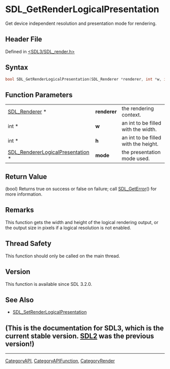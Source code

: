 # SDL_GetRenderLogicalPresentation

Get device independent resolution and presentation mode for rendering.

## Header File

Defined in [<SDL3/SDL_render.h>](https://github.com/libsdl-org/SDL/blob/main/include/SDL3/SDL_render.h)

## Syntax

```c
bool SDL_GetRenderLogicalPresentation(SDL_Renderer *renderer, int *w, int *h, SDL_RendererLogicalPresentation *mode);
```

## Function Parameters

|                                                                      |              |                                      |
| -------------------------------------------------------------------- | ------------ | ------------------------------------ |
| [SDL_Renderer](SDL_Renderer) *                                       | **renderer** | the rendering context.               |
| int *                                                                | **w**        | an int to be filled with the width.  |
| int *                                                                | **h**        | an int to be filled with the height. |
| [SDL_RendererLogicalPresentation](SDL_RendererLogicalPresentation) * | **mode**     | the presentation mode used.          |

## Return Value

(bool) Returns true on success or false on failure; call
[SDL_GetError](SDL_GetError)() for more information.

## Remarks

This function gets the width and height of the logical rendering output, or
the output size in pixels if a logical resolution is not enabled.

## Thread Safety

This function should only be called on the main thread.

## Version

This function is available since SDL 3.2.0.

## See Also

- [SDL_SetRenderLogicalPresentation](SDL_SetRenderLogicalPresentation)


## (This is the documentation for SDL3, which is the current stable version. [SDL2](https://wiki.libsdl.org/SDL2/) was the previous version!)



----
[CategoryAPI](CategoryAPI), [CategoryAPIFunction](CategoryAPIFunction), [CategoryRender](CategoryRender)

